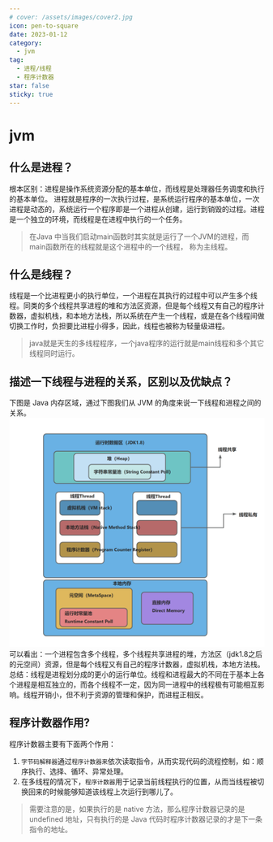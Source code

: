 ```yaml
---
# cover: /assets/images/cover2.jpg
icon: pen-to-square
date: 2023-01-12
category:
  - jvm
tag:
  - 进程/线程
  - 程序计数器
star: false
sticky: true
---
```

<!-- more -->
# jvm
## 什么是进程？

根本区别：进程是操作系统资源分配的基本单位，而线程是处理器任务调度和执行的基本单位。
进程就是程序的一次执行过程，是系统运行程序的基本单位，一次进程是动态的，系统运行一个程序即是一个进程从创建，运行到销毁的过程。进程是一个独立的环境，而线程是在进程中执行的一个任务。
>在Java 中当我们启动main函数时其实就是运行了一个JVM的进程，而main函数所在的线程就是这个进程中的一个线程，
>称为主线程。
## 什么是线程？
线程是一个比进程更小的执行单位，一个进程在其执行的过程中可以产生多个线程。同类的多个线程共享进程的堆和方法区资源，但是每个线程又有自己的程序计数器，虚拟机栈，和本地方法栈，所以系统在产生一个线程，或是在各个线程间做切换工作时，负担要比进程小得多，因此，线程也被称为轻量级进程。
>java就是天生的多线程程序，一个java程序的运行就是main线程和多个其它线程同时运行。
## 描述一下线程与进程的关系，区别以及优缺点？
下图是 Java 内存区域，通过下图我们从 JVM 的角度来说一下线程和进程之间的关系。
![alt text](image-1.png)
可以看出：一个进程包含多个线程，多个线程共享进程的堆，方法区（jdk1.8之后的元空间）资源，但是每个线程又有自己的程序计数器，虚拟机栈，本地方法栈。
总结：线程是进程划分成的更小的运行单位。线程和进程最大的不同在于基本上各个进程是相互独立的，而各个线程不一定，因为同一进程中的线程极有可能相互影响。线程开销小，但不利于资源的管理和保护，而进程正相反。
## 程序计数器作用?
程序计数器主要有下面两个作用：
1. `字节码解释器`通过`程序计数器来`依次读取指令，从而实现代码的流程控制，如：顺序执行、选择、循环、异常处理。
2. 在多线程的情况下，`程序计数器`用于记录当前线程执行的位置，从而当线程被切换回来的时候能够知道该线程上次运行到哪儿了。
>需要注意的是，如果执行的是 native 方法，那么程序计数器记录的是 undefined 地址，只有执行的是 Java 代码时程序计数器记录的才是下一条指令的地址。
